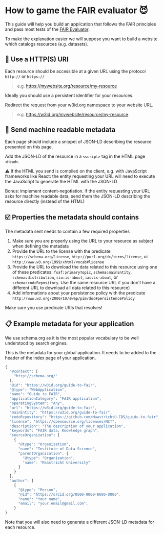 # How to game the FAIR evaluator 😈

This guide will help you build an application that follows the FAIR principles and pass most tests of the [FAIR Evaluator](https://fairsharing.github.io/FAIR-Evaluator-FrontEnd/).

To make the explanation easier we will suppose you want to build a website which catalogs resources (e.g. datasets). 

## 🔗 Use a HTTP(S) URI

Each resource should be accessible at a given URL using the protocol `http://` or `https://`

> e.g. https://mywebsite.org/resource/my-resource

Ideally you should use a persistent identifier for your resources.

Redirect the request from your w3id.org namespace to your website URL.

> e.g. https://w3id.org/mywebsite/resource/my-resource

## 🤖 Send machine readable metadata

Each page should include a snippet of JSON-LD describing the resource presented on this page.

Add the JSON-LD of the resource in a `<script>` tag in the HTML page `<Head>`.

⚠️ If the HTML you send is compiled on the client, e.g. with JavaScript frameworks like React: the entity requesting your URL will need to execute the JavaScript to generate the HTML with the JSON-LD

Bonus: implement content-negotiation. If the entity requesting your URL asks for machine readable data, send them the JSON-LD describing the resource directly (instead of the HTML)

## ☑️ Properties the metadata should contains 

The metadata sent needs to contain a few required properties

1. Make sure you are properly using the URL to your resource as subject when defining the metadata
2. Provide the URL to the license with the predicate `https://schema.org/license`, `http://purl.org/dc/terms/license`, or `http://www.w3.org/1999/xhtml/vocab#license`
3. Provide the URL to download the data related to this resource using one of these predicates: `foaf:primaryTopic`, `schema:mainEntity`, `schema:distribution`, `sio:is-about`, `iao:is-about`, or `schema:codeRepository`. Use the same resource URL if you don't have a different URL to download all data related to this resource)
4. Add informations about your persistence policy with the predicate `http://www.w3.org/2000/10/swap/pim/doc#persistencePolicy`

Make sure you use predicate URIs that resolves! 

## 📋️ Example metadata for your application

We use schema.org as it is the most popular vocabulary to be well understood by search engines.

This is the metadata for your global application. It needs to be added to the header of the index page of your application.

```js
{
  "@context": [
    "http://schema.org/"
  ],
  "@id": "https://w3id.org/guide-to-fair",
  "@type": "WebApplication",
  "name": "Guide to FAIR",
  "applicationCategory": "FAIR application",
  "operatingSystem": "Any",
  "url": "https://w3id.org/guide-to-fair",
  "mainEntity": "https://w3id.org/guide-to-fair",
  "codeRepository": "https://github.com/MaastrichtU-IDS/guide-to-fair",
  "license": "https://opensource.org/licenses/MIT",
  "description": "The description of your application",
  "keywords": "FAIR data, Knowledge graph",
  "sourceOrganization": [
    {
      "@type": "Organization",
      "name": "Institute of Data Science",
      "parentOrganization": {
        "@type": "Organization",
        "name": "Maastricht University"
      }
    }
  ],
  "author": [
    {
      "@type": "Person",
      "@id": "https://orcid.org/0000-0000-0000-0000",
      "name": "Your name",
      "email": "your.email@gmail.com",
    }
}
```

Note that you will also need to generate a different JSON-LD metadata for each resource. 